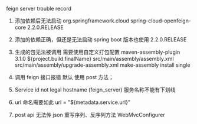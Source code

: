 feign server trouble record
1. 添加依赖后无法启动
        <dependency>
            <groupId>org.springframework.cloud</groupId>
            <artifactId>spring-cloud-openfeign-core</artifactId>
            <version>2.2.0.RELEASE</version>
        </dependency>
2. 添加的依赖正确，但还是无法启动
spring boot 版本也使用
<version>2.2.0.RELEASE</version>

3. 生成的包无法被调用
需要使用自定义打包配置
            <!-- 打包插件 -->
            <plugin>
                <artifactId>maven-assembly-plugin</artifactId>
                <version>3.1.0</version>
                <configuration>
                    <finalName>${project.build.finalName}</finalName>
                    <descriptors>
                        <descriptor>src/main/assembly/assembly.xml</descriptor>
                        <descriptor>src/main/assembly/upgrade-assembly.xml</descriptor>
                    </descriptors>
                </configuration>
                <executions>
                    <execution>
                        <id>make-assembly</id>
                        <phase>install</phase>
                        <goals>
                            <goal>single</goal>
                        </goals>
                    </execution>
                </executions>
            </plugin>

4. 调用 feign 接口报错
默认 使用 post 方法；

5.  Service id not legal hostname (feign_server)
服务名称不能有下划线

6. url 命名需要如此
url = "${metadata.service.url}"

7. post api 无法传 json 
重写序列、反序列方法 WebMvcConfigurer

